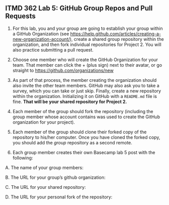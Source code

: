 ## ITMD 362 Lab 5: GitHub Group Repos and Pull Requests

1. For this lab, you and your group are going to establish your group within a GitHub Organization (see https://help.github.com/articles/creating-a-new-organization-account/), create a shared group repository within the organization, and then fork individual repositories for Project 2. You will also practice submitting a pull request.

2. Choose one member who will create the GitHub Organization for your team. That member can click the + (plus sign) next to their avatar, or go straight to https://github.com/organizations/new 

3. As part of that process, the member creating the organization should also invite the other team members. GitHub may also ask you to take a survey, which you can take or just skip. Finally, create a new repository within the organization. Initializing it on GitHub with a `README.md` file is fine. **That will be your shared repository for Project 2.**

4. Each member of the group should fork the repository (including the group member whose account contains was used to create the GitHub organization for your project).

5. Each member of the group should clone their forked copy of the repository to his/her computer. Once you have cloned the forked copy, you should add the *group* repository as a second remote.

6. Each group member creates their own Basecamp lab 5 post with the following:

A. The name of your group members:

B. The URL for your group’s github organization:

C. The URL for your shared repository:

D. The URL for your personal fork of the repository:

